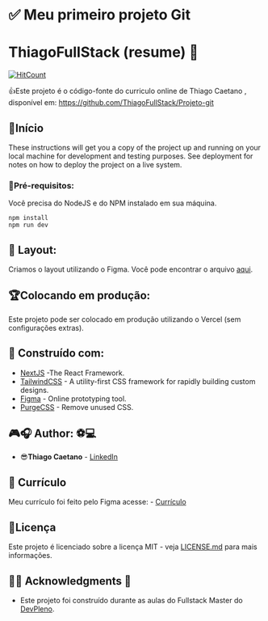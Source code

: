 # ✅ Meu primeiro projeto Git



# ThiagoFullStack (resume) 💬

[![HitCount](https://hits.dwyl.com/ThiagoFullStack//Projeto-git.svg)](https://hits.dwyl.com/ThiagoFullStack/ThiagoFullStack/Projeto-git)

👍Este projeto é o código-fonte do curriculo online de Thiago Caetano , disponível em: https://github.com/ThiagoFullStack/Projeto-git



## 🎉Início

These instructions will get you a copy of the project up and running on your local machine for development and testing purposes. See deployment for notes on how to deploy the project on a live system.

### 📝Pré-requisitos:

Você precisa do NodeJS e do NPM instalado em sua máquina.

```
npm install
npm run dev
```

## 📁 Layout:

Criamos o layout utilizando o Figma. Você pode encontrar o arquivo [aqui](https://www.figma.com/file/9bUM0ZS9hzXS9eh9VMXEbc/resume?node-id=0%3A1).

## 🏆Colocando em produção:

Este projeto pode ser colocado em produção utilizando o Vercel (sem configurações extras).

## 📢 Construído com:

* [NextJS](https://nextjs.org/) -The React Framework.
* [TailwindCSS](https://tailwindcss.com/) - A utility-first CSS framework for
rapidly building custom designs.
* [Figma](https://figma.com/) - Online prototyping tool.
* [PurgeCSS](https://purgecss.com/) - Remove unused CSS. 

## 🎮🎧 Author: ⚽💻 

* 😎**Thiago Caetano** - [LinkedIn](https://www.linkedin.com/in/thiagocb2-developer-fullstack/)

## 📝 Currículo

Meu currículo foi feito pelo Figma acesse: - [Currículo]( https://www.figma.com/file/eDRQxSaN9BZoYHFkQJ4fwG/Untitled?node-id=0%3A1 )

## 🧾Licença

Este projeto é licenciado sobre a licença MIT - veja [LICENSE.md](LICENSE.md) para mais informações.

## 👨‍🎓 Acknowledgments 🎉

* Este projeto foi construído durante as aulas do Fullstack Master do [DevPleno](https://devpleno.com).

